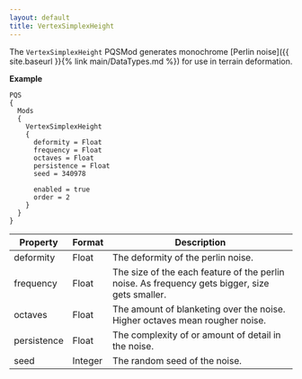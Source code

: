 ```yaml
---
layout: default
title: VertexSimplexHeight
---
```


The `VertexSimplexHeight` PQSMod generates monochrome [Perlin noise]({{ site.baseurl }}{% link main/DataTypes.md %}) for use in terrain deformation.

**Example**
```
PQS
{
  Mods
  {
    VertexSimplexHeight
    {
      deformity = Float
      frequency = Float
      octaves = Float
      persistence = Float
      seed = 340978

      enabled = true
      order = 2
    }
  }
}
```

|Property|Format|Description|
|--------|------|-----------|
|deformity|Float|The deformity of the perlin noise.|
|frequency|Float|The size of the each feature of the perlin noise. As frequency gets bigger, size gets smaller.|
|octaves|Float|The amount of blanketing over the noise. Higher octaves mean rougher noise.|
|persistence|Float|The complexity of or amount of detail in the noise.|
|seed|Integer|The random seed of the noise.|